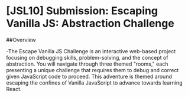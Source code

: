 # [JSL10] Submission: Escaping Vanilla JS: Abstraction Challenge

##Overview

-The Escape Vanilla JS Challenge is an interactive web-based project focusing on debugging skills, problem-solving, and the concept of abstraction. You will navigate through three themed "rooms," each presenting a unique challenge that requires them to debug and correct given JavaScript code to proceed. This adventure is themed around escaping the confines of Vanilla JavaScript to advance towards learning React.
